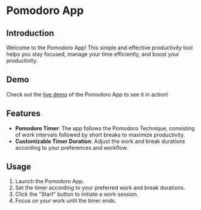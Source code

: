 # Pomodoro App

## Introduction

Welcome to the Pomodoro App! This simple and effective productivity tool helps you stay focused, manage your time efficiently, and boost your productivity.


## Demo

Check out the [live demo](https://zffvn.github.io/Pomodoro/) of the Pomodoro App to see it in action!


## Features

- **Pomodoro Timer**: The app follows the Pomodoro Technique, consisting of work intervals followed by short breaks to maximize productivity.
- **Customizable Timer Duration**: Adjust the work and break durations according to your preferences and workflow.


## Usage

1. Launch the Pomodoro App.
2. Set the timer according to your preferred work and break durations.
3. Click the "Start" button to initiate a work session.
4. Focus on your work until the timer ends.
